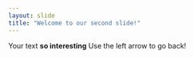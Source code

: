 ```yaml
---
layout: slide
title: "Welcome to our second slide!"
---
```

Your text **so interesting**
Use the left arrow to go back!
